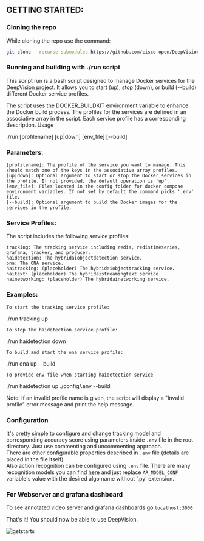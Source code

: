## GETTING STARTED:

### Cloning the repo

While cloning the repo use the command:
```bash
git clone --recurse-submodules https://github.com/cisco-open/DeepVision.git
```

### Running  and building with ./run script
This script run is a bash script designed to manage Docker services for the DeepVision project. It allows you to start (up), stop (down), or build (--build) different Docker service profiles.

The script uses the DOCKER_BUILDKIT environment variable to enhance the Docker build process. The profiles for the services are defined in an associative array in the script. Each service profile has a corresponding description.
Usage

./run [profilename] [up|down] [env_file] [--build]

### Parameters:

    [profilename]: The profile of the service you want to manage. This should match one of the keys in the associative array profiles.
    [up|down]: Optional argument to start or stop the Docker services in the profile. If not provided, the default operation is 'up'.
    [env_file]: Files located in the config folder for docker compose environment variables. If not set by default the command picks '.env' file. 
    [--build]: Optional argument to build the Docker images for the services in the profile.

### Service Profiles:

The script includes the following service profiles:

    tracking: The tracking service including redis, redistimeseries, grafana, tracker, and producer.
    haidetection: The hybridaiobjectdetection service.
    ona: The ONA service.
    haitracking: (placeholder) The hybridaiobjecttracking service.
    haitext: (placeholder) The hybridaistreamingtext service.
    hainetworking: (placeholder) The hybridainetworking service.

### Examples:

    To start the tracking service profile:

./run tracking up

    To stop the haidetection service profile:

./run haidetection down

    To build and start the ona service profile:

./run ona up --build

    To provide env file when starting haidetection service

./run haidetection up ./config/.env --build

Note: If an invalid profile name is given, the script will display a "Invalid profile" error message and print the help message.

### Configuration
It's pretty simple to configure and change tracking model and corresponding accuracy score using parameters inside `.env` file in the root directory. Just use commenting and uncommenting approach.  
There are other configurable properties described in `.env` file (details are placed in the file itself).  
Also action recognition can be configured using `.env` file. There are many recognition models you can find [here](https://github.com/open-mmlab/mmaction2/tree/main/configs/recognition) and just replace `AR_MODEL_CONF` variable's value with the desired algo name without '.py' extension.  

### For Webserver and grafana dashboard

To see annotated video server and grafana dashboards go
`localhost:3000`

That's it! You should now be able to use DeepVision.  

![getstarts](images/getstarts.gif)